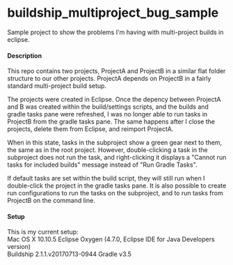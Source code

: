 # buildship_multiproject_bug_sample
Sample project to show the problems I'm having with multi-project builds in eclipse.

#### Description
This repo contains two projects, ProjectA and ProjectB in a similar flat folder structure to our other projects.
ProjectA depends on ProjectB in a fairly standard multi-project build setup.

The projects were created in Eclipse. Once the depency between ProjectA and B was created within the build/settings scripts,
and the builds and gradle tasks pane were refreshed, I was no longer able to run tasks in ProjectB from the gradle tasks pane.
The same happens after I close the projects, delete them from Eclipse, and reimport ProjectA.

When in this state, tasks in the subproject show a green gear next to them, the same as in the root project. However, double-clicking
a task in the subproject does not run the task, and right-clicking it displays a "Cannot run tasks for included builds" message
instead of "Run Gradle Tasks".

If default tasks are set within the build script, they will still run when I double-click the project in the gradle tasks pane.
It is also possible to create run configurations to run the tasks on the subproject, and to run tasks from ProjectB on the
command line.

#### Setup
This is my current setup:  
Mac OS X 10.10.5
Eclipse Oxygen (4.7.0, Eclipse IDE for Java Developers version)  
Buildship 2.1.1.v20170713-0944
Gradle v3.5
